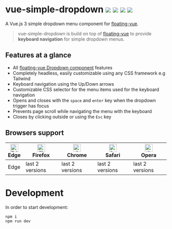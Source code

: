 # vue-simple-dropdown <a href="https://npm.im/vue-simple-dropdown"><img src="https://badgen.net/npm/v/vue-simple-dropdown"></a> ![](https://img.badgesize.io/kouts/vue-simple-dropdown/main/dist/vue-simple-dropdown.umd.js.svg) ![](https://img.badgesize.io/kouts/vue-simple-dropdown/main/dist/vue-simple-dropdown.umd.js.svg?compression=gzip) ![](coverage/badge.svg)

A Vue.js 3 simple dropdown menu component for [floating-vue](https://github.com/Akryum/floating-vue).

> vue-simple-dropdown is build on top of [floating-vue](https://github.com/Akryum/floating-vue) to provide 
> **keyboard navigation** for simple dropdown menus. 

## Features at a glance

- All [floating-vue Dropdown component](https://floating-vue.starpad.dev/guide/component.html#dropdown) features
- Completely headless, easily customizable using any CSS framework e.g Tailwind
- Keyboard navigation using the Up/Down arrows
- Customizable CSS selector for the menu items used for the keyboard navigation
- Opens and closes with the `space` and `enter` key when the dropdown trigger has focus
- Prevents page scroll while navigating the menu with the keyboard
- Closes by clicking outside or using the `Esc` key

## Browsers support

| [<img src="https://raw.githubusercontent.com/alrra/browser-logos/master/src/edge/edge_48x48.png" alt="Edge" width="24px" height="24px" />](http://godban.github.io/browsers-support-badges/)<br/>Edge | [<img src="https://raw.githubusercontent.com/alrra/browser-logos/master/src/firefox/firefox_48x48.png" alt="Firefox" width="24px" height="24px" />](http://godban.github.io/browsers-support-badges/)<br/>Firefox | [<img src="https://raw.githubusercontent.com/alrra/browser-logos/master/src/chrome/chrome_48x48.png" alt="Chrome" width="24px" height="24px" />](http://godban.github.io/browsers-support-badges/)<br/>Chrome | [<img src="https://raw.githubusercontent.com/alrra/browser-logos/master/src/safari/safari_48x48.png" alt="Safari" width="24px" height="24px" />](http://godban.github.io/browsers-support-badges/)<br/>Safari | [<img src="https://raw.githubusercontent.com/alrra/browser-logos/master/src/opera/opera_48x48.png" alt="Opera" width="24px" height="24px" />](http://godban.github.io/browsers-support-badges/)<br/>Opera |
| --------- | --------- | --------- | --------- | --------- |
| Edge| last 2 versions| last 2 versions| last 2 versions| last 2 versions

# Development

In order to start development:

```sh
npm i
npm run dev